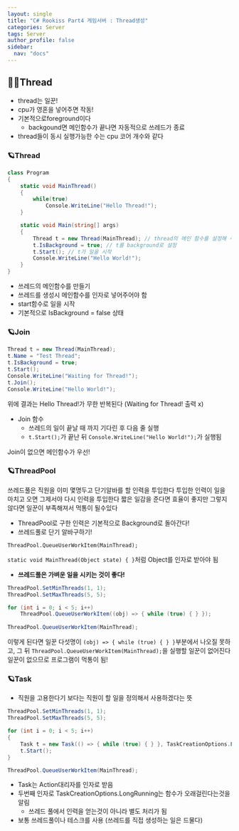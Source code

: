 ```yaml
---
layout: single
title: "C# Rookiss Part4 게임서버 : Thread생성"
categories: Server
tags: Server
author_profile: false
sidebar:
  nav: "docs"
---
```


## 🙇‍♀️Thread

* thread는 일꾼!
* cpu가 영혼을 넣어주면 작동!
* 기본적으로foreground이다
  * backgound면 메인함수가 끝나면 자동적으로 쓰레드가 종료
* thread들이 동시 실행가능한 수는 cpu 코어 개수와 같다

### 🪐Thread

```cs
class Program
{
    static void MainThread()
    {
        while(true)
            Console.WriteLine("Hello Thread!");
    }

    static void Main(string[] args)
    {
        Thread t = new Thread(MainThread); // thread의 메인 함수를 설정해 주어야 됨 (t가 할일!)
        t.IsBackground = true; // t를 background로 설정
        t.Start(); // t가 일을 시작
        Console.WriteLine("Hello World!");
    }
}
```

* 쓰레드의 메인함수를 만들기
* 쓰레드를 생성시 메인함수를 인자로 넣어주어야 함
* start함수로 일을 시작
* 기본적으로 IsBackground = false 상태

### 🪐Join

```cs
Thread t = new Thread(MainThread);
t.Name = "Test Thread";
t.IsBackground = true;
t.Start();
Console.WriteLine("Waiting for Thread!");
t.Join();
Console.WriteLine("Hello World!");
```

위에 결과는 Hello Thread!가 무한 반복된다 (Waiting for Thread! 출력 x)

* Join 함수
  * 쓰레드의 일이 끝날 때 까지 기다린 후 다음 줄 실행
  * `t.Start();`가 끝난 뒤 `Console.WriteLine("Hello World!");`가 실행됨

Join이 없으면 메인함수가 우선!

### 🪐ThreadPool

쓰레드풀은 직원을 이미 몇명두고 단기알바를 할 인력을 투입한다
투입한 인력이 일을 마치고 오면 그제서야 다시 인력을 투입한다
짧은 일감을 준다면 효율이 좋지만 그렇지않다면 일꾼이 부족해져서 먹통이 될수있다

* ThreadPool로 구한 인력은 기본적으로 Background로 돌아간다!
* 쓰레드풀로 단기 알바구하기!

`ThreadPool.QueueUserWorkItem(MainThread);`

`static void MainThread(Object state) { }`처럼 Object를 인자로 받아야 됨

* **쓰레드풀은 가벼운 일을 시키는 것이 좋다!**

```cs
ThreadPool.SetMinThreads(1, 1);
ThreadPool.SetMaxThreads(5, 5);

for (int i = 0; i < 5; i++)
    ThreadPool.QueueUserWorkItem((obj) => { while (true) { } });
    
ThreadPool.QueueUserWorkItem(MainThread);
```

이렇게 된다면 일꾼 다섯명이 `(obj) => { while (true) { } }`부분에서 나오질 못하고, 그 뒤 `ThreadPool.QueueUserWorkItem(MainThread);`을 실행할 일꾼이 없어진다
일꾼이 없으므로 프로그램이 먹통이 됨!

### 🪐Task

* 직원을 고용한다기 보다는 직원이 할 일을 정의해서 사용하겠다는 뜻

```cs
ThreadPool.SetMinThreads(1, 1);
ThreadPool.SetMaxThreads(5, 5);

for (int i = 0; i < 5; i++)
{
    Task t = new Task(() => { while (true) { } }, TaskCreationOptions.LongRunning);
    t.Start();
}

ThreadPool.QueueUserWorkItem(MainThread);
```

* Task는 Action대리자를 인자로 받음
* 두번째 인자로 TaskCreationOptions.LongRunning는 함수가 오래걸린다는것을 알림
  * 쓰레드 풀에서 인력을 얻는것이 아니라 별도 처리가 됨
* 보통 쓰레드풀이나 테스크를 사용 (쓰레드를 직접 생성하는 일은 드물다)



